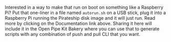 

Interested in a way to make that run on boot on something like a Raspberry Pi? Put that one-liner in a file named `autorun.sh` on a USB stick, plug it into a Raspberry Pi running the Pirateship disk image and it will just run. Read more by clicking on the Documentation link above. Sharing it here will include it in the Open Pipe Kit Bakery where you can use that to generate scripts with any combination of push and pull CLI that you want.
